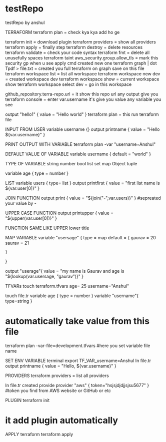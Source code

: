 # testRepo
testRepo by anshul

TERRAFORM
terraform plan = check kya kya add ho ge

terraform init = download plugin 
terraform providers = show all providers
terraform apply = finally step
terraform destroy = delete resources
terraform validate = check your code syntax
terraform fmt = delete all unusefully spaces 
terraform taint aws_security.group.allow_tls = mark this security gp when u see apply cmd created new one
terraform graph | dot Tpdf > file.txt = created you full terraform on graph save on this file
terraform workspace list = list all workspace
terraform workspace new dev = created workspace dev
terraform workspace show = current workspace show
terraform workspace select dev = go in this workspace

github_repository.terra-repo.url = it show this repo url any output give you
terraform console = enter var.username it's give you value any variable you see 




output "hello1" {
    value = "Hello world"
}
terraform plan = this run terraform file 

INPUT FROM USER
variable username {}
output printname {
    value = "Hello ${var.username}"
}

PRINT OUTPUT WITH VARIABLE
terraform plan -var "username=Anshul" 

DEFAULT VALUE OF VARIABLE
variable username {
    default = "world"
}
 
TYPE OF VARIABLE
string
number
bool
list
set
map
Object
tuple

variable age {
   type = number
}

LIST
variable users {
    type= list
}
output printfirst {
   value = "first list name is ${var.user[0]}"
}

JOIN FUNCTION 
output print {
    value = "${join("-",var.users)}"
}
#sepreated your value by -

UPPER CASE FUNCTION
output printupper {
   value = "${upper(var.user[0])}"
}

FUNCTION SAME LIKE UPPER 
lower
title

MAP VARIABLE
variable "usersage" {
    type = map
    default = {
       gaurav = 20
       saurav = 21

    }
}

output "userage"{
   value = "my name is Gaurav and age  is   "${lookup(var.usersage, "gaurav")}"
}

TFVARs
touch terraform.tfvars
age= 25
username="Anshul"

touch file.tr
variable age {
   type = number
}
variable "username"{
   type=string
}
# automatically take value from this file

terraform plan -var-file=development.tfvars
#here you set variable file name

SET ENV VARIABLE
terminal
export TF_VAR_username=Anshul
In file.tr
output printname {
    value = "Hello, ${var.username}"
}

PROVIDERS
terraform providers = list all providers

In file.tr created provide
provider "aws" {
    token="hsjsjdjdjjsjsu5677"
}
#token you find from AWS website or GitHub or etc

PLUGIN
terraform init 
# it  add plugin automatically 

APPLY terraform
terraform apply

